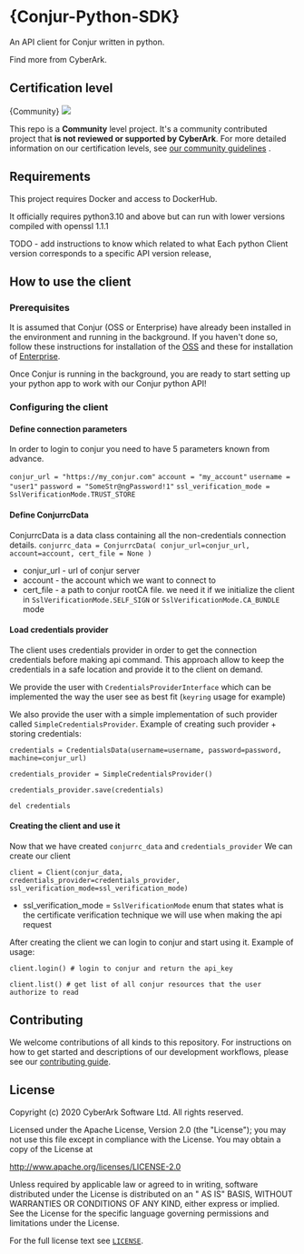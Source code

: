 # {Conjur-Python-SDK}

An API client for Conjur written in python.

Find more from CyberArk.

## Certification level

{Community}
![](https://img.shields.io/badge/Certification%20Level-Community-28A745?link=https://github.com/cyberark/community/blob/master/Conjur/conventions/certification-levels.md)

This repo is a **Community** level project. It's a community contributed project that **is not reviewed or supported by
CyberArk**. For more detailed information on our certification levels,
see [our community guidelines](https://github.com/cyberark/community/blob/master/Conjur/conventions/certification-levels.md#community)
.

## Requirements

This project requires Docker and access to DockerHub.

It officially requires python3.10 and above but can run with lower versions compiled with openssl 1.1.1

TODO - add instructions to know which related to what Each python Client version corresponds to a specific API version
release,

## How to use the client

### Prerequisites

It is assumed that Conjur (OSS or Enterprise) have already been installed in the environment and running in the
background. If you haven't done so, follow these instructions for installation of
the [OSS](https://docs.conjur.org/Latest/en/Content/OSS/Installation/Install_methods.htm) and these for installation
of [Enterprise](https://docs.cyberark.com/Product-Doc/OnlineHelp/AAM-DAP/Latest/en/Content/HomeTilesLPs/LP-Tile2.htm).

Once Conjur is running in the background, you are ready to start setting up your python app to work with our Conjur
python API!

### Configuring the client

#### Define connection parameters

In order to login to conjur you need to have 5 parameters known from advance.

`conjur_url = "https://my_conjur.com"`
`account = "my_account"`
`username = "user1"`
`password = "SomeStr@ngPassword!1"`
`ssl_verification_mode = SslVerificationMode.TRUST_STORE`

#### Define ConjurrcData

ConjurrcData is a data class containing all the non-credentials connection details.
`conjurrc_data = ConjurrcData(
conjur_url=conjur_url, account=account, cert_file = None
)`

* conjur_url - url of conjur server
* account - the account which we want to connect to
* cert_file - a path to conjur rootCA file. we need it if we initialize the client in `SslVerificationMode.SELF_SIGN`
  or `SslVerificationMode.CA_BUNDLE` mode

#### Load credentials provider

The client uses credentials provider in order to get the connection credentials before making api command. This approach
allow to keep the credentials in a safe location and provide it to the client on demand.

We provide the user with `CredentialsProviderInterface` which can be implemented the way the user see as best
fit (`keyring` usage for example)

We also provide the user with a simple implementation of such provider called `SimpleCredentialsProvider`.
Example of creating such provider + storing credentials:

`credentials = CredentialsData(username=username, password=password, machine=conjur_url)`

`credentials_provider = SimpleCredentialsProvider()`

`credentials_provider.save(credentials)`

`del credentials`

#### Creating the client and use it
Now that we have created `conjurrc_data` and `credentials_provider`
We can create our client

`client = Client(conjur_data, credentials_provider=credentials_provider,
                ssl_verification_mode=ssl_verification_mode)`

* ssl_verification_mode = `SslVerificationMode` enum that states what is the certificate verification technique we will use when making the api request

After creating the client we can login to conjur and start using it. Example of usage:

`client.login() # login to conjur and return the api_key`

`client.list() # get list of all conjur resources that the user authorize to read`

## Contributing

We welcome contributions of all kinds to this repository. For instructions on how to get started and descriptions of our
development workflows, please see our [contributing guide](CONTRIBUTING.md).

## License

Copyright (c) 2020 CyberArk Software Ltd. All rights reserved.

Licensed under the Apache License, Version 2.0 (the "License"); you may not use this file except in compliance with the
License. You may obtain a copy of the License at

http://www.apache.org/licenses/LICENSE-2.0

Unless required by applicable law or agreed to in writing, software distributed under the License is distributed on an "
AS IS" BASIS, WITHOUT WARRANTIES OR CONDITIONS OF ANY KIND, either express or implied. See the License for the specific
language governing permissions and limitations under the License.

For the full license text see [`LICENSE`](LICENSE).
